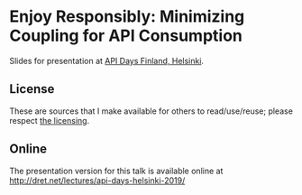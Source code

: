 # Enjoy Responsibly: Minimizing Coupling for API Consumption

Slides for presentation at [API Days Finland, Helsinki](https://www.apidays.fi/).

## License

These are sources that I make available for others to read/use/reuse; please respect [the licensing](../LICENSE).


## Online

The presentation version for this talk is available online at http://dret.net/lectures/api-days-helsinki-2019/
